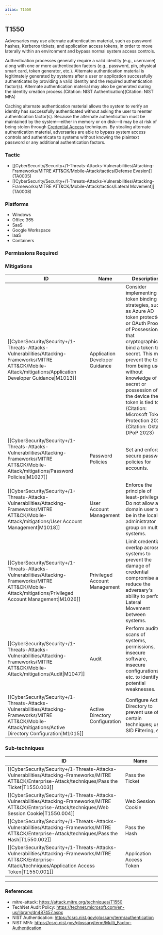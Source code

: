 ```yaml
---
alias: T1550
---
```


## T1550

Adversaries may use alternate authentication material, such as password hashes, Kerberos tickets, and application access tokens, in order to move laterally within an environment and bypass normal system access controls. 

Authentication processes generally require a valid identity (e.g., username) along with one or more authentication factors (e.g., password, pin, physical smart card, token generator, etc.). Alternate authentication material is legitimately generated by systems after a user or application successfully authenticates by providing a valid identity and the required authentication factor(s). Alternate authentication material may also be generated during the identity creation process.(Citation: NIST Authentication)(Citation: NIST MFA)

Caching alternate authentication material allows the system to verify an identity has successfully authenticated without asking the user to reenter authentication factor(s). Because the alternate authentication must be maintained by the system—either in memory or on disk—it may be at risk of being stolen through [Credential Access](https://attack.mitre.org/tactics/TA0006) techniques. By stealing alternate authentication material, adversaries are able to bypass system access controls and authenticate to systems without knowing the plaintext password or any additional authentication factors.



### Tactic
- [[CyberSecurity/Security+/1-Threats-Attacks-Vulnerabilities/Attacking-Frameworks/MITRE ATT&CK/Mobile-Attack/tactics/Defense Evasion]] (TA0005)
- [[CyberSecurity/Security+/1-Threats-Attacks-Vulnerabilities/Attacking-Frameworks/MITRE ATT&CK/Mobile-Attack/tactics/Lateral Movement]] (TA0008)

### Platforms
- Windows
- Office 365
- SaaS
- Google Workspace
- IaaS
- Containers

### Permissions Required

### Mitigations

| ID | Name | Description |
| --- | --- | --- |
| [[CyberSecurity/Security+/1-Threats-Attacks-Vulnerabilities/Attacking-Frameworks/MITRE ATT&CK/Mobile-Attack/mitigations/Application Developer Guidance\|M1013]] | Application Developer Guidance | Consider implementing token binding strategies, such as Azure AD token protection or OAuth Proof of Possession, that cryptographically bind a token to a secret. This may prevent the token from being used without knowledge of the secret or possession of the device the token is tied to.(Citation: Microsoft Token Protection 2023)(Citation: Okta DPoP 2023) |
| [[CyberSecurity/Security+/1-Threats-Attacks-Vulnerabilities/Attacking-Frameworks/MITRE ATT&CK/Mobile-Attack/mitigations/Password Policies\|M1027]] | Password Policies | Set and enforce secure password policies for accounts. |
| [[CyberSecurity/Security+/1-Threats-Attacks-Vulnerabilities/Attacking-Frameworks/MITRE ATT&CK/Mobile-Attack/mitigations/User Account Management\|M1018]] | User Account Management | Enforce the principle of least-privilege. Do not allow a domain user to be in the local administrator group on multiple systems. |
| [[CyberSecurity/Security+/1-Threats-Attacks-Vulnerabilities/Attacking-Frameworks/MITRE ATT&CK/Mobile-Attack/mitigations/Privileged Account Management\|M1026]] | Privileged Account Management | Limit credential overlap across systems to prevent the damage of credential compromise and reduce the adversary's ability to perform Lateral Movement between systems. |
| [[CyberSecurity/Security+/1-Threats-Attacks-Vulnerabilities/Attacking-Frameworks/MITRE ATT&CK/Mobile-Attack/mitigations/Audit\|M1047]] | Audit | Perform audits or scans of systems, permissions, insecure software, insecure configurations, etc. to identify potential weaknesses. |
| [[CyberSecurity/Security+/1-Threats-Attacks-Vulnerabilities/Attacking-Frameworks/MITRE ATT&CK/Mobile-Attack/mitigations/Active Directory Configuration\|M1015]] | Active Directory Configuration | Configure Active Directory to prevent use of certain techniques; use SID Filtering, etc. |

### Sub-techniques

| ID | Name |
| --- | --- |
| [[CyberSecurity/Security+/1-Threats-Attacks-Vulnerabilities/Attacking-Frameworks/MITRE ATT&CK/Enterprise-Attack/techniques/Pass the Ticket\|T1550.003]] | Pass the Ticket |
| [[CyberSecurity/Security+/1-Threats-Attacks-Vulnerabilities/Attacking-Frameworks/MITRE ATT&CK/Enterprise-Attack/techniques/Web Session Cookie\|T1550.004]] | Web Session Cookie |
| [[CyberSecurity/Security+/1-Threats-Attacks-Vulnerabilities/Attacking-Frameworks/MITRE ATT&CK/Enterprise-Attack/techniques/Pass the Hash\|T1550.002]] | Pass the Hash |
| [[CyberSecurity/Security+/1-Threats-Attacks-Vulnerabilities/Attacking-Frameworks/MITRE ATT&CK/Enterprise-Attack/techniques/Application Access Token\|T1550.001]] | Application Access Token |


---
### References

- mitre-attack: https://attack.mitre.org/techniques/T1550
- TechNet Audit Policy: https://technet.microsoft.com/en-us/library/dn487457.aspx
- NIST Authentication: https://csrc.nist.gov/glossary/term/authentication
- NIST MFA: https://csrc.nist.gov/glossary/term/Multi_Factor-Authentication
